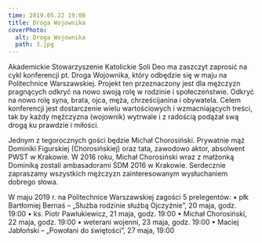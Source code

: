 ```yaml
---
time: 2019.05.22 19:00
title: Droga Wojownika
coverPhoto:
  alt: Droga Wojownika
  path: 3.jpg
---
```

Akademickie Stowarzyszenie Katolickie Soli Deo ma zaszczyt zaprosić na cykl konferencji pt. Droga Wojownika, który odbędzie się w maju na Politechnice Warszawskiej. Projekt ten przeznaczony jest dla mężczyzn pragnących odkryć na nowo swoją rolę w rodzinie i społeczeństwie. Odkryć na nowo rolę syna, brata, ojca, męża, chrześcijanina i obywatela. Celem konferencji jest dostarczenie wielu wartościowych i wzmacniających treści, tak by każdy mężczyzna (wojownik) wytrwale i z radością podążał swą drogą ku prawdzie i miłości.

Jednym z tegorocznych gości będzie Michał Chorosiński. Prywatnie mąż Dominiki Figurskiej (Chorosińskiej) oraz tata, zawodowo aktor, absolwent PWST w Krakowie. W 2016 roku, Michał Chorosiński wraz z małżonką Dominiką zostali ambasadorami ŚDM 2016 w Krakowie. Serdecznie zapraszamy wszystkich mężczyzn zainteresowanym wysłuchaniem dobrego słowa.

W maju 2019 r. na Politechnice Warszawskiej zagości 5 prelegentów:
•	płk Bartłomiej Bernaś – „Służba rodzinie służbą Ojczyźnie”, 20 maja, godz. 19:00
•	ks. Piotr Pawlukiewicz, 21 maja, godz. 19:00
•	Michał Chorosiński, 22 maja, godz. 19:00
•	weterani wojenni, 23 maja, godz. 19:00
•	Maciej Jabłoński – „Powołani do świętości”, 27 maja, 19:00
